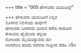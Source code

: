 +++
title = "005 ಹೇಳುವರು ಯಮಜಙ್ಗೆ"

+++
ಹೇಳುವರು ಯಮಜಂಗೆ ನಿನ್ನವ  
ನೂಳಿಗವ ನಿಲಿಸೆಂದು ಪಾರ್ಥಗೆ  
ಹೇಳುವರು ಬಳಿಕವರು ಭೀಮನ ಕರೆದು ಗಾರುಡಿಸೆ   
ಕೇಳುವನು ಹೈಯೆಂದು ತನ್ನಯ  
ಸೋಲದಲಿ ಮೈಯೊಡ್ಡುವನು ಮೇ  
ಲಾಳನೇರಿಸಿ ಹರಿದು ಸದೆವನು ಗುತ್ತಿನಲಿ ಕೆಡಹಿ      ॥5॥